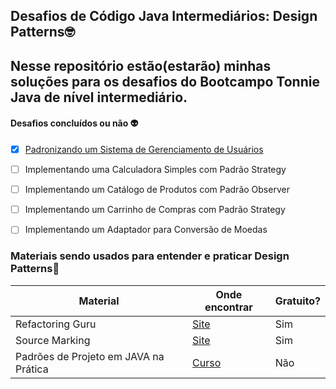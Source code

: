 ## Desafios de Código Java Intermediários: Design Patterns🤓

Nesse repositório estão(estarão) minhas soluções para os desafios
do Bootcampo Tonnie Java de nível intermediário.
---
#### Desafios concluídos ou não 👽

- [x]  [Padronizando um Sistema de Gerenciamento de Usuários](https://github.com/srtapoe/challenges-bootcamp-tonnie-java/tree/master/src/main/java/org/challanges/designpatterns/sistemagerenciamento)
- [ ]  Implementando uma Calculadora Simples com Padrão Strategy
- [ ]  Implementando um Catálogo de Produtos com Padrão Observer
- [ ]  Implementando um Carrinho de Compras com Padrão Strategy
- [ ]  Implementando um Adaptador para Conversão de Moedas


### Materiais sendo usados para entender e praticar Design Patterns📒


| Material                              | Onde encontrar                                                               | Gratuito? |
|---------------------------------------|------------------------------------------------------------------------------|-----------|
| Refactoring Guru                      | [Site](https://refactoring.guru/)                                            | Sim       |
| Source Marking                        | [Site](https://sourcemaking.com/design_patterns)                             | Sim       |
| Padrões de Projeto em JAVA na Prática | [Curso](https://www.udemy.com/course/padroes-de-projeto-em-java-na-pratica/) | Não       |